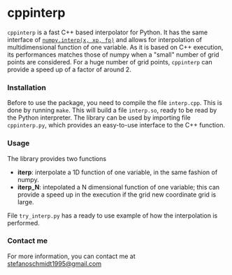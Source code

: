 # cppinterp
``cppinterp`` is a fast C++ based interpolator for Python. It has the same interface of [``numpy.interp(x, xp, fp)``](https://numpy.org/doc/stable/reference/generated/numpy.interp.html) and allows for interpolation of multidimensional function of one variable.
As it is based on C++ execution, its performances matches those of numpy when a "small" number of grid points are considered. For a huge number of grid points, ``cppinterp`` can provide a speed up of a factor of around 2.

### Installation
Before to use the package, you need to compile the file ``interp.cpp``. This is done by running ``make``.
This will build a file ``interp.so``, ready to be read by the Python interpreter.
The library can be used by importing file ``cppinterp.py``, which provides an easy-to-use interface to the C++ function.

### Usage
The library provides two functions 
- **iterp**: interpolate a 1D function of one variable, in the same fashion of numpy.
- **iterp_N**: intepolated a N dimensional function of one variable; this can provide a speed up in the execution if the grid new coordinate grid is large.

File ``try_interp.py`` has a ready to use example of how the interpolation is performed.

### Contact me
For more information, you can contact me at [stefanoschmidt1995@gmail.com](mailto:stefanoschmidt1995@gmail.com)

